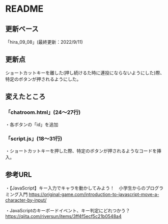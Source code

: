 # README
## 更新ベース
「hira_09_08」(最終更新：2022/9/11)

## 更新点
ショートカットキーを離した(押し続けるた時に連投にならないようにした)際、特定のボタンが押されるようにした。

## 変えたところ
### 「chatroom.html」(24～27行)
・各ボタンの「id」を追加
### 「script.js」(18～31行)
・ショートカットキーを押した際、特定のボタンが押されるようなコードを挿入。

## 参考URL
・【JavaScript】キー入力でキャラを動かしてみよう！　小学生からのプログラミング入門
https://original-game.com/introduction-to-javascript-move-a-character-by-input/

・JavaScriptのキーボードイベント、キー判定にどれつかう？
https://qiita.com/riversun/items/3ff4f5ecf5c21b0548a4
